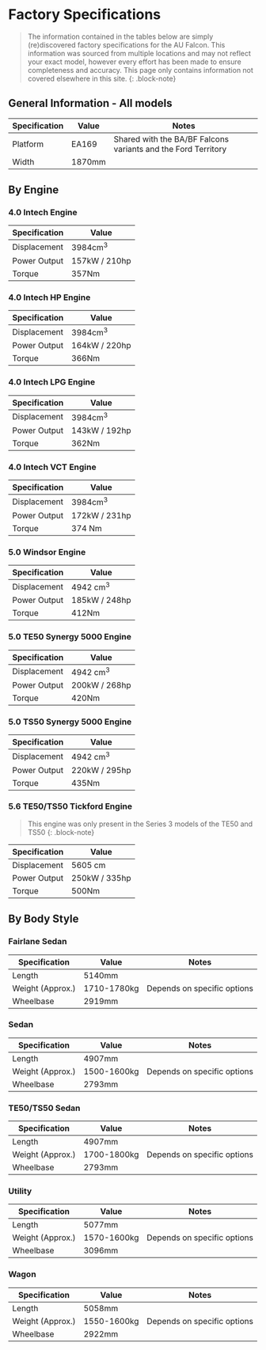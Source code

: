 # Factory Specifications

> The information contained in the tables below are simply (re)discovered factory specifications for the AU Falcon. This information was sourced from multiple locations and may not reflect your exact model, however every effort has been made to ensure completeness and accuracy. This page only contains information not covered elsewhere in this site.
{: .block-note}

## General Information - All models

| Specification | Value | Notes |
| --- | --- | --- |
| Platform | EA169 | Shared with the BA/BF Falcons variants and the Ford Territory |
| Width | 1870mm | |

## By Engine

### 4.0 Intech Engine

| Specification | Value |
| --- | --- |
| Displacement | 3984cm<sup>3</sup> |
| Power Output | 157kW / 210hp |
| Torque | 357Nm |

### 4.0 Intech HP Engine

| Specification | Value |
| --- | --- |
| Displacement | 3984cm<sup>3</sup> |
| Power Output | 164kW / 220hp |
| Torque | 366Nm |

### 4.0 Intech LPG Engine

| Specification | Value |
| --- | --- |
| Displacement | 3984cm<sup>3</sup> |
| Power Output | 143kW / 192hp |
| Torque | 362Nm |

### 4.0 Intech VCT Engine

| Specification | Value |
| --- | --- |
| Displacement | 3984cm<sup>3</sup> |
| Power Output | 172kW / 231hp |
| Torque | 374 Nm |

### 5.0 Windsor Engine

| Specification | Value |
| --- | --- |
| Displacement | 4942 cm<sup>3</sup> |
| Power Output | 185kW / 248hp |
| Torque | 412Nm |

### 5.0 TE50 Synergy 5000 Engine

| Specification | Value |
| --- | --- |
| Displacement | 4942 cm<sup>3</sup> |
| Power Output | 200kW / 268hp |
| Torque | 420Nm |

### 5.0 TS50 Synergy 5000 Engine

| Specification | Value |
| --- | --- |
| Displacement | 4942 cm<sup>3</sup> |
| Power Output | 220kW / 295hp |
| Torque | 435Nm |

### 5.6 TE50/TS50 Tickford Engine

> This engine was only present in the Series 3 models of the TE50 and TS50
{: .block-note}

| Specification | Value |
| --- | --- |
| Displacement | 5605 cm<sup3></sup> |
| Power Output | 250kW / 335hp |
| Torque | 500Nm |

## By Body Style

### Fairlane Sedan

| Specification | Value | Notes |
| --- | --- | --- |
| Length | 5140mm | |
| Weight (Approx.) | 1710-1780kg | Depends on specific options |
| Wheelbase | 2919mm | |

### Sedan

| Specification | Value | Notes |
| --- | --- | --- |
| Length | 4907mm | |
| Weight (Approx.) | 1500-1600kg | Depends on specific options |
| Wheelbase | 2793mm | |

### TE50/TS50 Sedan

| Specification | Value | Notes |
| --- | --- | --- |
| Length | 4907mm |
| Weight (Approx.) | 1700-1800kg | Depends on specific options |
| Wheelbase | 2793mm | |

### Utility

| Specification | Value | Notes |
| --- | --- | --- |
| Length | 5077mm | |
| Weight (Approx.) | 1570-1600kg | Depends on specific options |
| Wheelbase | 3096mm | |

### Wagon

| Specification | Value | Notes |
| --- | --- | --- |
| Length | 5058mm | |
| Weight (Approx.) | 1550-1600kg | Depends on specific options |
| Wheelbase | 2922mm | |